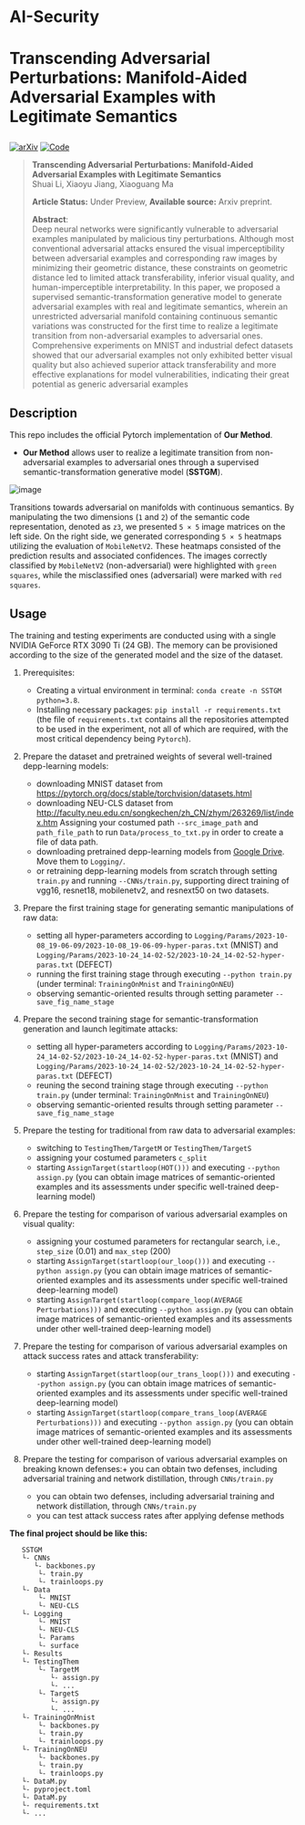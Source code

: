 # AI-Security
# Transcending Adversarial Perturbations: Manifold-Aided Adversarial Examples with Legitimate Semantics</p>
[![arXiv](https://img.shields.io/badge/arXiv-2402.03095-red)](https://arxiv.org/pdf/2402.03095.pdf)
[![Code](https://img.shields.io/badge/Code-blue)](https://github.com/shuaili1027/MAELS.git)

> **Transcending Adversarial Perturbations: Manifold-Aided Adversarial Examples with Legitimate Semantics**<br>
> Shuai Li, Xiaoyu Jiang, Xiaoguang Ma <br>
> 
> **Article Status:** Under Preview, **Available source:** Arxiv preprint. <br>
> 
>**Abstract**: <br>
Deep neural networks were significantly vulnerable to adversarial examples manipulated by malicious tiny perturbations. Although most conventional adversarial attacks ensured the visual imperceptibility between adversarial examples and corresponding raw images by minimizing their geometric distance, these constraints on geometric distance led to limited attack transferability, inferior visual quality, and human-imperceptible interpretability. In this paper, we proposed a supervised semantic-transformation generative model to generate adversarial examples with real and legitimate semantics, wherein an unrestricted adversarial manifold containing continuous semantic variations was constructed for the first time to realize a legitimate transition from non-adversarial examples to adversarial ones. Comprehensive experiments on MNIST and industrial defect datasets showed that our adversarial examples not only exhibited better visual quality but also achieved superior attack transferability and more effective explanations for model vulnerabilities, indicating their great potential as generic adversarial examples



## Description
This repo includes the official Pytorch implementation of **Our Method**.

- **Our Method** allows user to realize a legitimate transition from non-adversarial examples to adversarial ones through a supervised semantic-transformation generative model (**SSTGM**).

![image](https://github.com/NEUFS-MA/AI-Security/blob/main/figure-1.png)

Transitions towards adversarial on manifolds with continuous semantics. By manipulating the two dimensions (`1` and `2`) of the semantic code representation, denoted as `z3`, we presented `5 × 5` image matrices on the left side. 
On the right side, we generated corresponding `5 × 5` heatmaps utilizing the evaluation of `MobileNetV2`. These heatmaps consisted of the prediction results and associated confidences. The images correctly classified by `MobileNetV2`
(non-adversarial) were highlighted with `green squares`, while the misclassified ones (adversarial) were marked with `red squares`.


## Usage

The training and testing experiments are conducted using with a single NVIDIA GeForce RTX 3090 Ti (24 GB).
The memory can be provisioned according to the size of the generated model and the size of the dataset.
1. Prerequisites:
    + Creating a virtual environment in terminal: `conda create -n SSTGM python=3.8`.
    + Installing necessary packages: `pip install -r requirements.txt` (the file of `requirements.txt` contains all the repositories attempted to be used in the experiment, not all of which are required, with the most critical dependency being `Pytorch`).

2. Prepare the dataset and pretrained weights of several well-trained depp-learning models:
    + downloading MNIST dataset from https://pytorch.org/docs/stable/torchvision/datasets.html  
    + downloading NEU-CLS dataset from http://faculty.neu.edu.cn/songkechen/zh_CN/zhym/263269/list/index.htm
      Assigning your costumed path `--src_image_path` and `path_file_path` to run `Data/process_to_txt.py` in order to create a file of data path.
    + downloading pretrained depp-learning models from [Google Drive](https://drive.google.com/drive/folders/1QUIgzNDf3fqYedien4arsGR8bRubEaol).
      Move them to `Logging/`. 
    + or retraining depp-learning models from scratch through setting `train.py` and running `--CNNs/train.py`, supporting direct training of vgg16, resnet18, mobilenetv2, and resnext50 on two datasets.

3. Prepare the first training stage for generating semantic manipulations of raw data:
   + setting all hyper-parameters according to `Logging/Params/2023-10-08_19-06-09/2023-10-08_19-06-09-hyper-paras.txt` (MNIST) and `Logging/Params/2023-10-24_14-02-52/2023-10-24_14-02-52-hyper-paras.txt` (DEFECT)
   + running the first training stage through executing `--python train.py` (under terminal: `TrainingOnMnist` and `TrainingOnNEU`)
   + observing semantic-oriented results through setting parameter `--save_fig_name_stage`

4. Prepare the second training stage for semantic-transformation generation and launch legitimate attacks:
   + setting all hyper-parameters according to `Logging/Params/2023-10-24_14-02-52/2023-10-24_14-02-52-hyper-paras.txt` (MNIST) and `Logging/Params/2023-10-24_14-02-52/2023-10-24_14-02-52-hyper-paras.txt` (DEFECT)
   + reuning the second training stage through executing `--python train.py` (under terminal: `TrainingOnMnist` and `TrainingOnNEU`)
   + observing semantic-oriented results through setting parameter `--save_fig_name_stage`

4. Prepare the testing for traditional from raw data to adversarial examples:
   + switching to  `TestingThem/TargetM` or `TestingThem/TargetS`
   + assigning your costumed parameters `c_split`
   + starting `AssignTarget(startloop(HOT()))` and executing `--python assign.py` (you can obtain image matrices of semantic-oriented examples and its assessments under specific well-trained deep-learning model)

5. Prepare the testing for comparison of various adversarial examples on visual quality:
   + assigning your costumed parameters for rectangular search, i.e., `step_size` (0.01) and `max_step` (200)
   + starting `AssignTarget(startloop(our_loop()))` and executing `--python assign.py` (you can obtain image matrices of semantic-oriented examples and its assessments under specific well-trained deep-learning model)
   + starting `AssignTarget(startloop(compare_loop(AVERAGE Perturbations)))` and executing `--python assign.py` (you can obtain image matrices of semantic-oriented examples and its assessments under other well-trained deep-learning model)

6. Prepare the testing for comparison of various adversarial examples on attack success rates and attack transferability:
   + starting `AssignTarget(startloop(our_trans_loop()))` and executing `--python assign.py` (you can obtain image matrices of semantic-oriented examples and its assessments under specific well-trained deep-learning model)
   + starting `AssignTarget(startloop(compare_trans_loop(AVERAGE Perturbations)))` and executing `--python assign.py` (you can obtain image matrices of semantic-oriented examples and its assessments under other well-trained deep-learning model)

7. Prepare the testing for comparison of various adversarial examples on breaking known defenses:+ you can obtain two defenses, including adversarial training and network distillation, through `CNNs/train.py`
   + you can obtain two defenses, including adversarial training and network distillation, through `CNNs/train.py`
   + you can test attack success rates after applying defense methods

**The final project should be like this:**

```shell
   SSTGM
   └- CNNs
      └- backbones.py
       └- train.py
       └- trainloops.py
   └- Data
       └- MNIST
       └- NEU-CLS  
   └- Logging
       └- MNIST
       └- NEU-CLS
       └- Params
       └- surface
   └- Results
   └- TestingThem
       └- TargetM
          └- assign.py
          └- ...
       └- TargetS
          └- assign.py
          └- ...
   └- TrainingOnMnist
       └- backbones.py
       └- train.py
       └- trainloops.py
   └- TrainingOnNEU
       └- backbones.py
       └- train.py
       └- trainloops.py
   └- DataM.py
   └- pyproject.toml
   └- DataM.py
   └- requirements.txt
   └- ...
```
